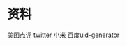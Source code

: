 

# 资料
[美团点评](https://tech.meituan.com/MT_Leaf.html)
[twitter](https://github.com/twitter/snowflake)
[小米](https://github.com/XiaoMi/chronos)
[百度uid-generator](https://github.com/baidu/uid-generator/blob/master/README.zh_cn.md)
